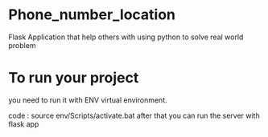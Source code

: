 # Phone_number_location
Flask Application that help others with using python to solve real world problem

# To run your project 
you need to run it with ENV virtual environment.

code : source env/Scripts/activate.bat
after that you can run the server with flask app 
